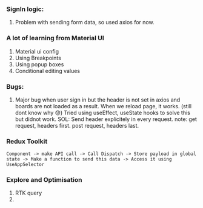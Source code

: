 ### SignIn logic:
1) Problem with sending form data, so used axios for now.

### A lot of learning from Material UI
1) Material ui config
2) Using Breakpoints
3) Using popup boxes
4) Conditional editing values

### Bugs: 
1) Major bug when user sign in but the header is not set in axios and boards are not loaded as a result. When we reload page, it works. (still dont know why 😓)
    Tried using useEffect, useState hooks to solve this but didnot work.
        SOL: Send header explicitely in every request. 
         note: get request, headers first.
               post request, headers last.


### Redux Toolkit

    Component -> make API call -> Call Dispatch -> Store payload in global state -> Make a function to send this data -> Access it using UseAppSelector

### Explore and Optimisation
1) RTK query
2) 